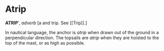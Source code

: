 # Atrip

**ATRIP**', _adverb_ \[a and trip. See [[Trip]].\]

In nautical language, the anchor is _atrip_ when drawn out of the ground in a perpendicular direction. The topsails are _atrip_ when they are hoisted to the top of the mast, or as high as possible.